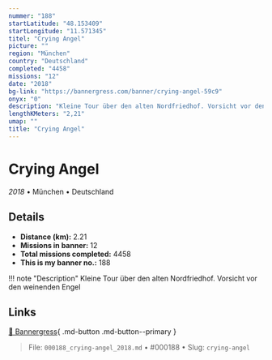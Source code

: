 ```yaml
---
nummer: "188"
startLatitude: "48.153409"
startLongitude: "11.571345"
titel: "Crying Angel"
picture: ""
region: "München"
country: "Deutschland"
completed: "4458"
missions: "12"
date: "2018"
bg-link: "https://bannergress.com/banner/crying-angel-59c9"
onyx: "0"
description: "Kleine Tour über den alten Nordfriedhof. Vorsicht vor den weinenden Engel"
lengthKMeters: "2,21"
umap: ""
title: "Crying Angel"
---
```

# Crying Angel

*2018* • München • Deutschland



## Details
- **Distance (km):** 2.21
- **Missions in banner:** 12
- **Total missions completed:** 4458
- **This is my banner no.:** 188


!!! note "Description"
    Kleine Tour über den alten Nordfriedhof. Vorsicht vor den weinenden Engel



## Links
[🔗 Bannergress](https://bannergress.com/banner/crying-angel-59c9){ .md-button .md-button--primary }



> File: `000188_crying-angel_2018.md` • #000188 • Slug: `crying-angel`
